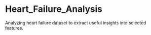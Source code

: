 # Heart_Failure_Analysis
Analyzing heart failure dataset to extract useful insights into selected features.
